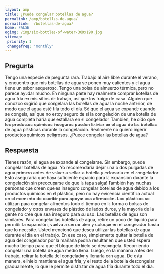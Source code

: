 ```yaml
---
layout: amp
title: ¿Puede congelar botellas de agua?  
permalink: /amp/botellas-de-agua/
normallink:  /botellas-de-agua/
home: FALSE
ogimg: /img/six-bottles-of-water-300x190.jpg
sitemap:
 priority: 1
 changefreq: 'monthly'
---
```




## Pregunta

Tengo una especie de pregunta rara. Trabajo al aire libre durante el verano, y encuentro que mis botellas de agua se ponen muy calientes y el agua tiene un sabor asqueroso. Tengo una bolsa de almuerzo térmica, pero no parece ayudar mucho. En ninguna parte hay realmente comprar botellas de agua fría en mis sitios de trabajo, así que los traigo de casa. Alguien que conozco sugirió que congelara las botellas de agua la noche anterior, de modo que el agua esté fría todo el día. Sé que el agua se expande cuando se congela, así que no estoy seguro de si la congelación de una botella de agua completa haría que estallara en el congelador. También, he oído que los productos químicos inseguros pueden lixiviar en el agua de las botellas de agua plásticas durante la congelación. Realmente no quiero ingerir productos químicos peligrosos. ¿Puede congelar las botellas de agua?


<amp-img alt="¿Puede congelar botellas de agua?" src="https://sepuedecongelar.com/img/six-bottles-of-water-300x190.jpg" height="400" width="800"></amp-img>


## Respuesta

Tienes razón, el agua se expande al congelarse. Sin embargo, puede congelar botellas de agua. Yo recomendaría dejar una o dos pulgadas de agua primero antes de volver a sellar la botella y colocarla en el congelador. Esto aseguraría que haya suficiente espacio para la expansión durante la congelación sin preocuparse de que la tapa salga!
También hay muchas personas que creen que es inseguro congelar botellas de agua debido a los productos químicos en el plástico, pero no hay evidencia científica actual en el momento de escribir para apoyar esa afirmación. Los plásticos se utilizan para congelar alimentos todo el tiempo en la forma o bolsas de congelador y otros envases de plástico de lados duros, y la mayoría de la gente no cree que sea inseguro para su uso. Las botellas de agua son similares. Para congelar las botellas de agua, retire un poco de líquido para permitir la expansión, vuelva a cerrar bien y coloque en el congelador hasta que lo necesite.
Usted mencionó que desea utilizar las botellas de agua durante el día en el trabajo. En ese caso, simplemente quitar la botella de agua del congelador por la mañana podría resultar en que usted espera mucho tiempo para que el bloque de hielo se descongela. Recomiendo congelar una botella de agua medio llena. Luego, en la mañana antes del trabajo, retirar la botella del congelador y llenarla con agua. De esta manera, el hielo mantiene el agua fría, y el resto de la botella descongelar gradualmente, lo que le permite disfrutar de agua fría durante todo el día.
